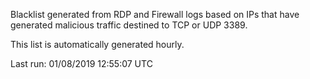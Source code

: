 Blacklist generated from RDP and Firewall logs based on IPs that have generated malicious traffic destined to TCP or UDP 3389.

This list is automatically generated hourly.

Last run: 01/08/2019 12:55:07 UTC
